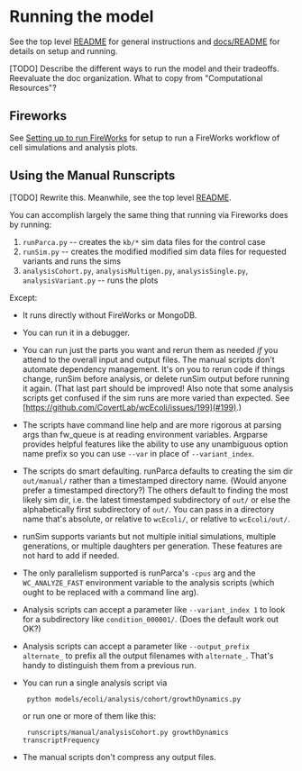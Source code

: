 # Running the model

See the top level [README](../README.md) for general instructions and [docs/README](README.md) for details on setup and running.

[TODO] Describe the different ways to run the model and their tradeoffs. Reevaluate the doc organization. What to copy from "Computational Resources"?


## Fireworks

See [Setting up to run FireWorks](wholecell/fireworks/README.md) for setup to run a FireWorks workflow of cell simulations and analysis plots.


## Using the Manual Runscripts

[TODO] Rewrite this. Meanwhile, see the top level [README](../README.md).

You can accomplish largely the same thing that running via Fireworks does by running:

1. `runParca.py` -- creates the `kb/*` sim data files for the control case
2. `runSim.py` -- creates the modified modified sim data files for requested variants and runs the sims
3. `analysisCohort.py`, `analysisMultigen.py`, `analysisSingle.py`, `analysisVariant.py` -- runs the plots

Except:

* It runs directly without FireWorks or MongoDB.
* You can run it in a debugger.
* You can run just the parts you want and rerun them as needed _if_ you attend to the overall input and output files. The manual scripts don't automate dependency management. It's on you to rerun code if things change, runSim before analysis, or delete runSim output before running it again. (That last part should be improved! Also note that some analysis scripts get confused if the sim runs are more varied than expected. See [https://github.com/CovertLab/wcEcoli/issues/199](#199).)
* The scripts have command line help and are more rigorous at parsing args than fw_queue is at reading environment variables. Argparse provides helpful features like the ability to use any unambiguous option name prefix so you can use `--var` in place of `--variant_index`.
* The scripts do smart defaulting. runParca defaults to creating the sim dir `out/manual/` rather than a timestamped directory name. (Would anyone prefer a timestamped directory?) The others default to finding the most likely sim dir, i.e. the latest timestamped subdirectory of `out/` or else the alphabetically first subdirectory of `out/`. You can pass in a directory name that's absolute, or relative to `wcEcoli/`, or relative to `wcEcoli/out/`.
* runSim supports variants but not multiple initial simulations, multiple generations, or multiple daughters per generation. These features are not hard to add if needed.
* The only parallelism supported is runParca's `-cpus` arg and the `WC_ANALYZE_FAST` environment variable to the analysis scripts (which ought to be replaced with a command line arg).
* Analysis scripts can accept a parameter like `--variant_index 1` to look for a subdirectory like `condition_000001/`. (Does the default work out OK?)
* Analysis scripts can accept a parameter like `--output_prefix alternate_` to prefix all the output filenames with `alternate_`. That's handy to distinguish them from a previous run.
* You can run a single analysis script via

       python models/ecoli/analysis/cohort/growthDynamics.py

   or run one or more of them like this:

       runscripts/manual/analysisCohort.py growthDynamics transcriptFrequency
* The manual scripts don't compress any output files.
